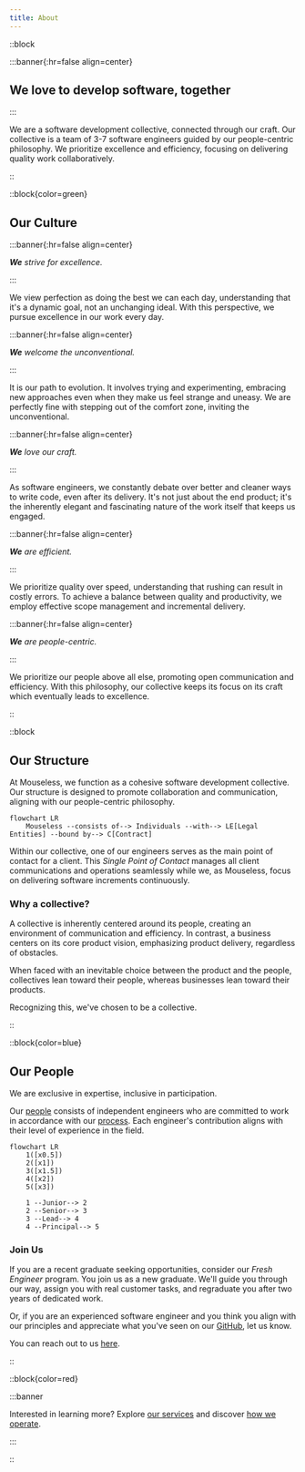 ```yaml
---
title: About
---
```


::block

:::banner{:hr=false align=center}

## **We** love to develop software, together

:::

We are a software development collective, connected through our craft. Our
collective is a team of 3-7 software engineers guided by our people-centric
philosophy. We prioritize excellence and efficiency, focusing on delivering
quality work collaboratively.

::

::block{color=green}

## Our Culture

:::banner{:hr=false align=center}

_**We** strive for excellence._

:::

We view perfection as doing the best we can each day, understanding that it's a
dynamic goal, not an unchanging ideal. With this perspective, we pursue
excellence in our work every day.

:::banner{:hr=false align=center}

_**We** welcome the unconventional._

:::

It is our path to evolution. It involves trying and experimenting, embracing new
approaches even when they make us feel strange and uneasy. We are perfectly fine
with stepping out of the comfort zone, inviting the unconventional.

:::banner{:hr=false align=center}

_**We** love our craft._

:::

As software engineers, we constantly debate over better and cleaner ways to
write code, even after its delivery. It's not just about the end product; it's
the inherently elegant and fascinating nature of the work itself that keeps us
engaged.

:::banner{:hr=false align=center}

_**We** are efficient._

:::

We prioritize quality over speed, understanding that rushing can result in
costly errors. To achieve a balance between quality and productivity, we employ
effective scope management and incremental delivery.

:::banner{:hr=false align=center}

_**We** are people-centric._

:::

We prioritize our people above all else, promoting open communication and
efficiency. With this philosophy, our collective keeps its focus on its craft
which eventually leads to excellence.

::

::block

## Our Structure

At Mouseless, we function as a cohesive software development collective. Our
structure is designed to promote collaboration and communication, aligning with
our people-centric philosophy.

```mermaid
flowchart LR
    Mouseless --consists of--> Individuals --with--> LE[Legal Entities] --bound by--> C[Contract]
```

Within our collective, one of our engineers serves as the main point of contact
for a client. This _Single Point of Contact_ manages all client communications
and operations seamlessly while we, as Mouseless, focus on delivering software
increments continuously.

### Why a collective?

A collective is inherently centered around its people, creating an environment
of communication and efficiency. In contrast, a business centers on its core
product vision, emphasizing product delivery, regardless of obstacles.

When faced with an inevitable choice between the product and the people,
collectives lean toward their people, whereas businesses lean toward their
products.

Recognizing this, we've chosen to be a collective.

::

::block{color=blue}

## Our People

We are exclusive in expertise, inclusive in participation.

Our [people][github-people] consists of independent engineers who are committed
to work in accordance with our [process](./process.md). Each engineer's
contribution aligns with their level of experience in the field.

```mermaid
flowchart LR
    1([x0.5])
    2([x1])
    3([x1.5])
    4([x2])
    5([x3])

    1 --Junior--> 2
    2 --Senior--> 3
    3 --Lead--> 4
    4 --Principal--> 5
```

### Join Us

If you are a recent graduate seeking opportunities, consider our _Fresh
Engineer_ program. You join us as a new graduate. We'll guide you through our
way, assign you with real customer tasks, and regraduate you after two years of
dedicated work.

Or, if you are an experienced software engineer and you think you align with our
principles and appreciate what you've seen on our [GitHub][github], let us know.

You can reach out to us [here][mail].

::

::block{color=red}

:::banner

Interested in learning more? Explore [our services](./services.md) and discover
[how we operate](./process.md).

:::

::

[github-people]: https://github.com/orgs/mouseless/people
[github]: https://github.com/mouseless
[mail]: mailto:connect@mouseless.codes
